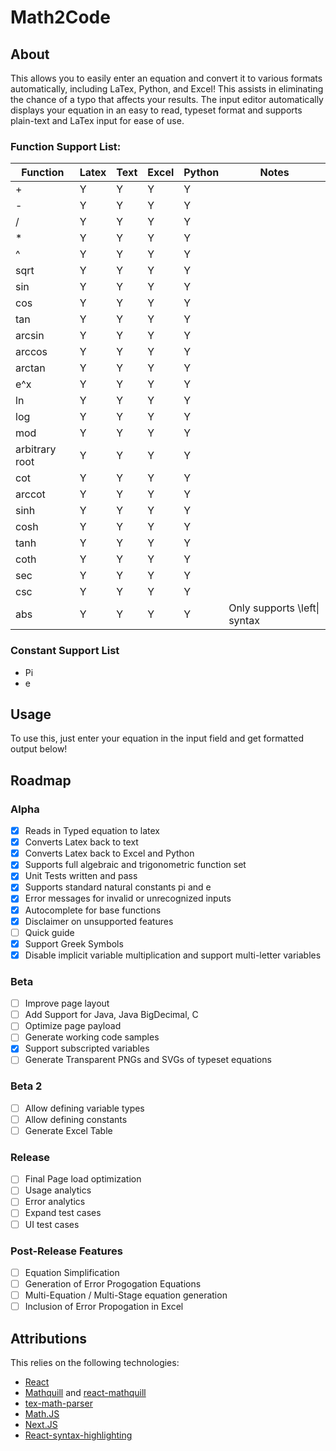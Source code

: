 # Math2Code

## About

This allows you to easily enter an equation and convert it to various formats automatically, including LaTex, Python, and Excel! This assists in eliminating the chance of a typo that affects your results. The input editor automatically displays your equation in an easy to read, typeset format and supports plain-text and LaTex input for ease of use.

### Function Support List:

| Function       | Latex | Text | Excel | Python | Notes                        |
| -------------- | ----- | ---- | ----- | ------ | ---------------------------- |
| +              | Y     | Y    | Y     | Y      |                              |
| -              | Y     | Y    | Y     | Y      |                              |
| /              | Y     | Y    | Y     | Y      |                              |
| \*             | Y     | Y    | Y     | Y      |                              |
| ^              | Y     | Y    | Y     | Y      |                              |
| sqrt           | Y     | Y    | Y     | Y      |                              |
| sin            | Y     | Y    | Y     | Y      |                              |
| cos            | Y     | Y    | Y     | Y      |                              |
| tan            | Y     | Y    | Y     | Y      |                              |
| arcsin         | Y     | Y    | Y     | Y      |                              |
| arccos         | Y     | Y    | Y     | Y      |                              |
| arctan         | Y     | Y    | Y     | Y      |                              |
| e^x            | Y     | Y    | Y     | Y      |                              |
| ln             | Y     | Y    | Y     | Y      |                              |
| log            | Y     | Y    | Y     | Y      |                              |
| mod            | Y     | Y    | Y     | Y      |                              |
| arbitrary root | Y     | Y    | Y     | Y      |                              |
| cot            | Y     | Y    | Y     | Y      |                              |
| arccot         | Y     | Y    | Y     | Y      |                              |
| sinh           | Y     | Y    | Y     | Y      |                              |
| cosh           | Y     | Y    | Y     | Y      |                              |
| tanh           | Y     | Y    | Y     | Y      |                              |
| coth           | Y     | Y    | Y     | Y      |                              |
| sec            | Y     | Y    | Y     | Y      |                              |
| csc            | Y     | Y    | Y     | Y      |                              |
| abs            | Y     | Y    | Y     | Y      | Only supports \left\| syntax |

### Constant Support List

- Pi
- e

## Usage

To use this, just enter your equation in the input field and get formatted output below!

## Roadmap

### Alpha

- [x] Reads in Typed equation to latex
- [x] Converts Latex back to text
- [x] Converts Latex back to Excel and Python
- [x] Supports full algebraic and trigonometric function set
- [x] Unit Tests written and pass
- [x] Supports standard natural constants pi and e
- [x] Error messages for invalid or unrecognized inputs
- [x] Autocomplete for base functions
- [x] Disclaimer on unsupported features
- [ ] Quick guide
- [x] Support Greek Symbols
- [x] Disable implicit variable multiplication and support multi-letter variables

### Beta

- [ ] Improve page layout
- [ ] Add Support for Java, Java BigDecimal, C
- [ ] Optimize page payload
- [ ] Generate working code samples
- [x] Support subscripted variables
- [ ] Generate Transparent PNGs and SVGs of typeset equations

### Beta 2

- [ ] Allow defining variable types
- [ ] Allow defining constants
- [ ] Generate Excel Table

### Release

- [ ] Final Page load optimization
- [ ] Usage analytics
- [ ] Error analytics
- [ ] Expand test cases
- [ ] UI test cases

### Post-Release Features

- [ ] Equation Simplification
- [ ] Generation of Error Progogation Equations
- [ ] Multi-Equation / Multi-Stage equation generation
- [ ] Inclusion of Error Propogation in Excel

## Attributions

This relies on the following technologies:

- [React](https://react.dev/)
- [Mathquill](http://mathquill.com/) and [react-mathquill](https://github.com/viktorstrate/react-mathquill)
- [tex-math-parser](https://github.com/davidtranhq/tex-math-parser)
- [Math.JS](https://mathjs.org/)
- [Next.JS](https://nextjs.org/)
- [React-syntax-highlighting](https://github.com/react-syntax-highlighter/react-syntax-highlighter)
